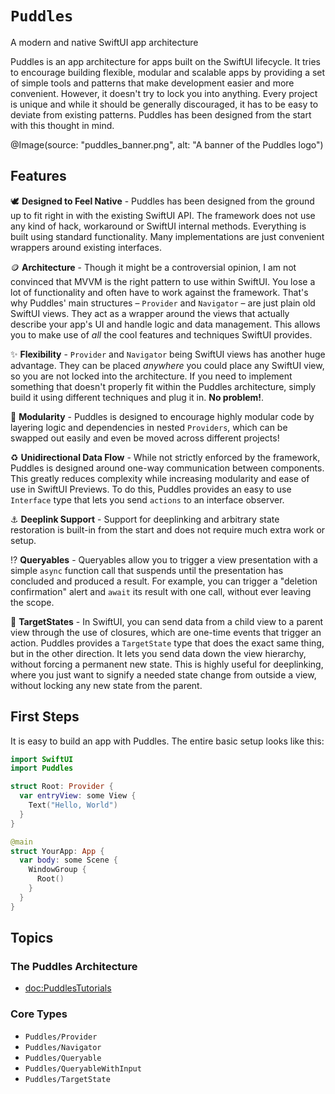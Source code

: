 # ``Puddles``

A modern and native SwiftUI app architecture

Puddles is an app architecture for apps built on the SwiftUI lifecycle. It tries to encourage building flexible, modular and scalable apps by providing a set of simple tools and patterns that make development easier and more convenient. However, it doesn't try to lock you into anything. Every project is unique and while it should be generally discouraged, it has to be easy to deviate from existing patterns. Puddles has been designed from the start with this thought in mind.

@Image(source: "puddles_banner.png", alt: "A banner of the Puddles logo") 

## Features

🕊️ **Designed to Feel Native** - Puddles has been designed from the ground up to fit right in with the existing SwiftUI API. The framework does not use any kind of hack, workaround or SwiftUI internal methods. Everything is built using standard functionality. Many implementations are just convenient wrappers around existing interfaces.

🪙 **Architecture** - Though it might be a controversial opinion, I am not convinced that MVVM is the right pattern to use within SwiftUI. You lose a lot of functionality and often have to work against the framework. That's why Puddles' main structures – `Provider` and `Navigator` – are just plain old SwiftUI views. They act as a wrapper around the views that actually describe your app's UI and handle logic and data management. This allows you to make use of *all* the cool features and techniques SwiftUI provides.

✨ **Flexibility** - `Provider` and `Navigator` being SwiftUI views has another huge advantage. They can be placed *anywhere* you could place any SwiftUI view, so you are not locked into the architecture. If you need to implement something that doesn't properly fit within the Puddles architecture, simply build it using different techniques and plug it in. **No problem!**.

📁 **Modularity** - Puddles is designed to encourage highly modular code by layering logic and dependencies in nested `Providers`, which can be swapped out easily and even be moved across different projects!

♻️ **Unidirectional Data Flow** - While not strictly enforced by the framework, Puddles is designed around one-way communication between components. This greatly reduces complexity while increasing modularity and ease of use in SwiftUI Previews. To do this, Puddles provides an easy to use `Interface` type that lets you send `actions` to an interface observer.

⚓ **Deeplink Support** - Support for deeplinking and arbitrary state restoration is built-in from the start and does not require much extra work or setup.

⁉️ **Queryables** - Queryables allow you to trigger a view presentation with a simple `async` function call that suspends until the presentation has concluded and produced a result. For example, you can trigger a "deletion confirmation" alert and `await` its result with one call, without ever leaving the scope.

🚦 **TargetStates** - In SwiftUI, you can send data from a child view to a parent view through the use of closures, which are one-time events that trigger an action. Puddles provides a `TargetState` type that does the exact same thing, but in the other direction. It lets you send data down the view hierarchy, without forcing a permanent new state. This is highly useful for deeplinking, where you just want to signify a needed state change from outside a view, without locking any new state from the parent.

## First Steps

It is easy to build an app with Puddles. The entire basic setup looks like this:

```swift
import SwiftUI
import Puddles

struct Root: Provider {
  var entryView: some View {
    Text("Hello, World")
  }
}

@main
struct YourApp: App {
  var body: some Scene {
    WindowGroup {
      Root()
    }
  }
}
```

## Topics

### The Puddles Architecture

- <doc:PuddlesTutorials>

### Core Types

- ``Puddles/Provider``
- ``Puddles/Navigator``
- ``Puddles/Queryable``
- ``Puddles/QueryableWithInput``
- ``Puddles/TargetState``
